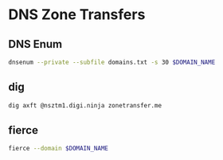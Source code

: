 # DNS Zone Transfers

## DNS Enum

```bash
dnsenum --private --subfile domains.txt -s 30 $DOMAIN_NAME
```

## dig

```bash
dig axft @nsztm1.digi.ninja zonetransfer.me
```

## fierce

```bash
fierce --domain $DOMAIN_NAME
```
